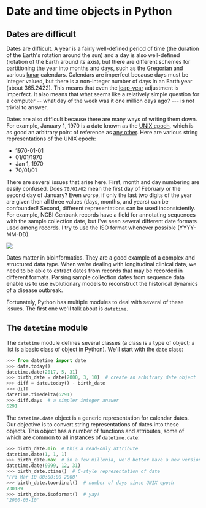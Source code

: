 # Date and time objects in Python

## Dates are difficult

Dates are difficult.  A year is a fairly well-defined period of time (the duration of the Earth's rotation around the sun) and a day is also well-defined (rotation of the Earth around its axis), but there are different schemes for partitioning the year into months and days, such as the [Gregorian](https://en.wikipedia.org/wiki/Gregorian_calendar) and various [lunar](https://en.wikipedia.org/wiki/Lunar_calendar) calendars.  Calendars are imperfect because days must be integer valued, but there is a non-integer number of days in an Earth year (about 365.2422).  This means that even the [leap-year](https://en.wikipedia.org/wiki/Leap_year) adjustment is imperfect.  It also means that what seems like a relatively simple question for a computer -- what day of the week was it one million days ago? --- is not trivial to answer.  

Dates are also difficult because there are many ways of writing them down.  For example, January 1, 1970 is a date known as the [UNIX epoch](https://en.wikipedia.org/wiki/Unix_time), which is as good an arbitrary point of reference as [any other](https://en.wikipedia.org/wiki/Anno_Domini).  Here are various string representations of the UNIX epoch:
* 1970-01-01
* 01/01/1970
* Jan 1, 1970
* 70/01/01

There are several issues that arise here.  First, month and day numbering are easily confused.  Does `70/01/02` mean the first day of February or the second day of January?  Even worse, if only the last two digits of the year are given then all three values (days, months, and years) can be confounded!  Second, different representations can be used inconsistently.  For example, NCBI Genbank records have a field for annotating sequences with the sample collection date, but I've seen several different date formats used among records.  I try to use the ISO format whenever possible (YYYY-MM-DD).

![](https://imgs.xkcd.com/comics/iso_8601.png)

Dates matter in bioinformatics.  They are a good example of a complex and structured data type.  When we're dealing with longitudinal clinical data, we need to be able to extract dates from records that may be recorded in different formats.  Parsing sample collection dates from sequence data enable us to use evolutionary models to reconstruct the historical dynamics of a disease outbreak.  

Fortunately, Python has multiple modules to deal with several of these issues.  The first one we'll talk about is `datetime`.  
## The `datetime` module

The `datetime` module defines several classes (a class is a type of object; a list is a basic class of object in Python).  We'll start with the `date` class:
```python
>>> from datetime import date
>>> date.today()
datetime.date(2017, 5, 31)
>>> birth_date = date(2000, 3, 10)  # create an arbitrary date object
>>> diff = date.today() - birth_date
>>> diff
datetime.timedelta(6291)
>>> diff.days  # a simpler integer answer
6291
```
The `datetime.date` object is a generic representation for calendar dates.  Our objective is to convert string representations of dates into these objects.  This object has a number of functions and attributes, some of which are common to all instances of `datetime.date`:
```python
>>> birth_date.min  # this a read-only attribute
datetime.date(1, 1, 1)
>>> birth_date.max  # in a few millenia, we'd better have a new version of Python :)
datetime.date(9999, 12, 31)
>>> birth_date.ctime()  # C-style representation of date
'Fri Mar 10 00:00:00 2000'
>>> birth_date.toordinal()  # number of days since UNIX epoch
730189
>>> birth_date.isoformat()  # yay!
'2000-03-10'
```

